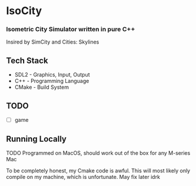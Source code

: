 # IsoCity
### Isometric City Simulator written in pure C++
Insired by SimCity and Cities: Skylines

## Tech Stack
* SDL2 - Graphics, Input, Output
* C++ - Programming Language
* CMake - Build System

## TODO
* [ ] game

## Running Locally
TODO
Programmed on MacOS, should work out of the box for any M-series Mac

To be completely honest, my Cmake code is awful. This will most likely only compile on my machine, which is unfortunate. May fix later idrk
